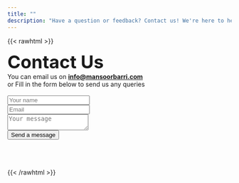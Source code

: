 ```yaml
---
title: ""
description: "Have a question or feedback? Contact us! We're here to help with your IT related questions. Visit our Contact page."
---
```


{{< rawhtml >}}
<script src="https://unpkg.com/tailwindcss-jit-cdn"></script>
<form method="post" action="https://getform.io/f/7c47ac63-1a47-47a5-84ec-5330f92112a4">
<strong><b1> Contact Us </b1> </strong><br> <style>strong {
  font-size: 40px;
}
</style>
You can email us on <b><a href="mailto:info@mansoorbarri.com">info@mansoorbarri.com</a></b>
<br><b1> or Fill in the form below to send us any queries </b1><br> 
<br>
  <div class="mb-3 pt-0">
    <input
      type="text"
      placeholder="Your name"
      name="name"
      class="px-3 py-3 placeholder-gray-400 text-gray-600 relative bg-white bg-white rounded text-sm border-0 shadow outline-none focus:outline-none focus:ring w-full"
      required
    />
  </div>
  <div class="mb-3 pt-0">
    <input
      type="email"
      placeholder="Email"
      name="email"
      class="px-3 py-3 placeholder-gray-400 text-gray-600 relative bg-white bg-white rounded text-sm border-0 shadow outline-none focus:outline-none focus:ring w-full"
      required
    />
  </div>
  <div class="mb-3 pt-0">
    <textarea
      placeholder="Your message"
      name="message"
      class="px-3 py-3 placeholder-gray-400 text-gray-600 relative bg-white bg-white rounded text-sm border-0 shadow outline-none focus:outline-none focus:ring w-full"
      required
    ></textarea>
  </div>
  <div class="mb-3 pt-0">
    <button
      class="bg-blue-500 text-white active:bg-blue-600 font-bold uppercase text-sm px-6 py-3 rounded shadow hover:shadow-lg outline-none focus:outline-none mr-1 mb-1 ease-linear transition-all duration-150"
      type="submit"
    >Send a message</button>
  </div>
</form>
<br>
<br>
<br>
{{< /rawhtml >}}